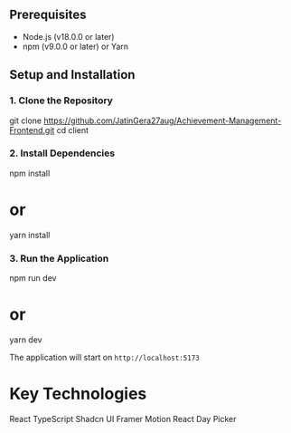 ## Prerequisites
- Node.js (v18.0.0 or later)
- npm (v9.0.0 or later) or Yarn

## Setup and Installation

### 1. Clone the Repository

git clone https://github.com/JatinGera27aug/Achievement-Management-Frontend.git
cd client

### 2. Install Dependencies

npm install
# or
yarn install

### 3. Run the Application

npm run dev
# or
yarn dev

The application will start on `http://localhost:5173`

# Key Technologies
React
TypeScript
Shadcn UI
Framer Motion
React Day Picker

